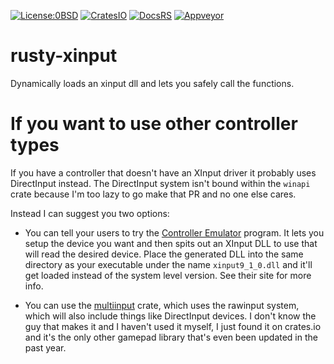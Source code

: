 [![License:0BSD](https://img.shields.io/badge/License-0BSD-brightgreen.svg)](https://opensource.org/licenses/FPL-1.0.0)
[![CratesIO](https://img.shields.io/crates/v/rusty-xinput.svg)](https://crates.io/crates/rusty-xinput)
[![DocsRS](https://docs.rs/rusty-xinput/badge.svg)](https://docs.rs/rusty-xinput/)
[![Appveyor](https://ci.appveyor.com/api/projects/status/2nhvh047mrv8plen?svg=true)](https://ci.appveyor.com/project/Lokathor/rusty-xinput)

# rusty-xinput

Dynamically loads an xinput dll and lets you safely call the functions.

# If you want to use other controller types

If you have a controller that doesn't have an XInput driver it probably uses
DirectInput instead. The DirectInput system isn't bound within the `winapi`
crate because I'm too lazy to go make that PR and no one else cares.

Instead I can suggest you two options:

* You can tell your users to try the [Controller
  Emulator](https://github.com/x360ce/x360ce) program. It lets you setup the
  device you want and then spits out an XInput DLL to use that will read the
  desired device. Place the generated DLL into the same directory as your
  executable under the name `xinput9_1_0.dll` and it'll get loaded instead of
  the system level version. See their site for more info.

* You can use the [multiinput](https://crates.io/crates/multiinput) crate, which
  uses the rawinput system, which will also include things like DirectInput
  devices. I don't know the guy that makes it and I haven't used it myself, I
  just found it on crates.io and it's the only other gamepad library that's even
  been updated in the past year.

